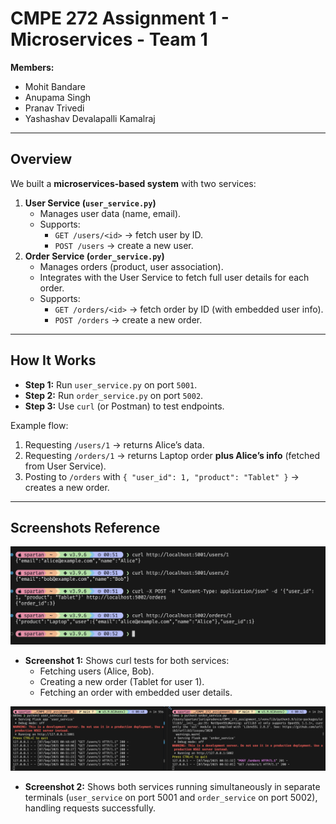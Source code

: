 # CMPE 272 Assignment 1 - Microservices - Team 1

**Members:**

* Mohit Bandare
* Anupama Singh
* Pranav Trivedi
* Yashashav Devalapalli Kamalraj

---

## Overview

We built a **microservices-based system** with two services:

1. **User Service (`user_service.py`)**
   * Manages user data (name, email).
   * Supports:
     * `GET /users/<id>` → fetch user by ID.
     * `POST /users` → create a new user.
2. **Order Service (`order_service.py`)**
   * Manages orders (product, user association).
   * Integrates with the User Service to fetch full user details for each order.
   * Supports:
     * `GET /orders/<id>` → fetch order by ID (with embedded user info).
     * `POST /orders` → create a new order.

---

## How It Works

* **Step 1:** Run `user_service.py` on port `5001`.
* **Step 2:** Run `order_service.py` on port `5002`.
* **Step 3:** Use `curl` (or Postman) to test endpoints.

Example flow:

1. Requesting `/users/1` → returns Alice’s data.
2. Requesting `/orders/1` → returns Laptop order **plus Alice’s info** (fetched from User Service).
3. Posting to `/orders` with `{ "user_id": 1, "product": "Tablet" }` → creates a new order.

---

## Screenshots Reference

![API testing for users and orders](screenshot_2.png)

* **Screenshot 1:** Shows curl tests for both services:
  * Fetching users (Alice, Bob).
  * Creating a new order (Tablet for user 1).
  * Fetching an order with embedded user details.

![Services Running](screenshot_1.png)

* **Screenshot 2:** Shows both services running simultaneously in separate terminals (`user_service` on port 5001 and `order_service` on port 5002), handling requests successfully.
